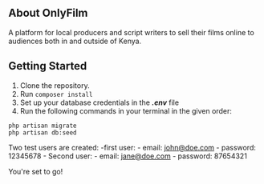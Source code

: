 ## About OnlyFilm

A platform for local producers and script writers to sell their films online to audiences both in and outside of Kenya.

## Getting Started

1. Clone the repository.
2. Run `composer install`
3. Set up your database credentials in the ***.env*** file
4. Run the following commands in your terminal in the given order:
```
php artisan migrate
php artisan db:seed
```
Two test users are created:
     -first user:
        - email: john@doe.com
        - password: 12345678
     - Second user:
        - email: jane@doe.com
        - password: 87654321
        
You're set to go!
